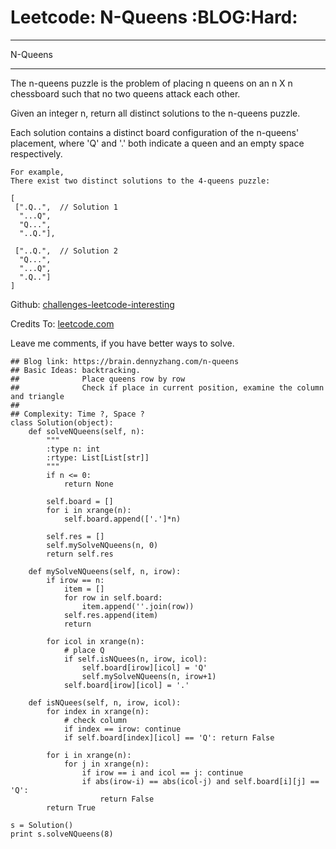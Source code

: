 # Leetcode: N-Queens     :BLOG:Hard:


---

N-Queens  

---

The n-queens puzzle is the problem of placing n queens on an n X n chessboard such that no two queens attack each other.  

Given an integer n, return all distinct solutions to the n-queens puzzle.  

Each solution contains a distinct board configuration of the n-queens' placement, where 'Q' and '.' both indicate a queen and an empty space respectively.  

    For example,
    There exist two distinct solutions to the 4-queens puzzle:
    
    [
     [".Q..",  // Solution 1
      "...Q",
      "Q...",
      "..Q."],
    
     ["..Q.",  // Solution 2
      "Q...",
      "...Q",
      ".Q.."]
    ]

Github: [challenges-leetcode-interesting](https://github.com/DennyZhang/challenges-leetcode-interesting/tree/master/n-queens)  

Credits To: [leetcode.com](https://leetcode.com/problems/n-queens/description/)  

Leave me comments, if you have better ways to solve.  

    ## Blog link: https://brain.dennyzhang.com/n-queens
    ## Basic Ideas: backtracking.
    ##              Place queens row by row
    ##              Check if place in current position, examine the column and triangle
    ##
    ## Complexity: Time ?, Space ?
    class Solution(object):
        def solveNQueens(self, n):
            """
            :type n: int
            :rtype: List[List[str]]
            """
            if n <= 0:
                return None
    
            self.board = []
            for i in xrange(n):
                self.board.append(['.']*n)
    
            self.res = []
            self.mySolveNQueens(n, 0)
            return self.res
    
        def mySolveNQueens(self, n, irow):
            if irow == n:
                item = []
                for row in self.board:
                    item.append(''.join(row))
                self.res.append(item)
                return
    
            for icol in xrange(n):
                # place Q
                if self.isNQuees(n, irow, icol):
                    self.board[irow][icol] = 'Q'
                    self.mySolveNQueens(n, irow+1)
                self.board[irow][icol] = '.'
    
        def isNQuees(self, n, irow, icol):
            for index in xrange(n):
                # check column
                if index == irow: continue
                if self.board[index][icol] == 'Q': return False
    
            for i in xrange(n):
                for j in xrange(n):
                    if irow == i and icol == j: continue
                    if abs(irow-i) == abs(icol-j) and self.board[i][j] == 'Q':
                        return False
            return True
    
    s = Solution()
    print s.solveNQueens(8)